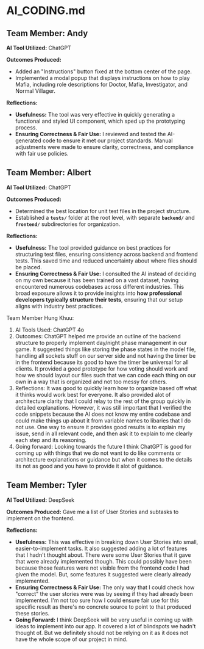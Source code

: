 # AI_CODING.md

## Team Member: Andy

**AI Tool Utilized:** ChatGPT

**Outcomes Produced:**
- Added an "Instructions" button fixed at the bottom center of the page.
- Implemented a modal popup that displays instructions on how to play Mafia, including role descriptions for Doctor, Mafia, Investigator, and Normal Villager.

**Reflections:**
- **Usefulness:** The tool was very effective in quickly generating a functional and styled UI component, which sped up the prototyping process.
- **Ensuring Correctness & Fair Use:** I reviewed and tested the AI-generated code to ensure it met our project standards. Manual adjustments were made to ensure clarity, correctness, and compliance with fair use policies.


## Team Member: Albert

**AI Tool Utilized:** ChatGPT  

**Outcomes Produced:**  
- Determined the best location for unit test files in the project structure.  
- Established a **`tests/`** folder at the root level, with separate **`backend/`** and **`frontend/`** subdirectories for organization. 

**Reflections:**  
- **Usefulness:** The tool provided guidance on best practices for structuring test files, ensuring consistency across backend and frontend tests. This saved time and reduced uncertainty about where files should be placed.  
- **Ensuring Correctness & Fair Use:** I consulted the AI instead of deciding on my own because it has been trained on a vast dataset, having encountered numerous codebases across different industries. This broad exposure allows it to provide insights into **how professional developers typically structure their tests**, ensuring that our setup aligns with industry best practices.  

Team Member Hung Khuu:
1. AI Tools Used: ChatGPT 4o
2. Outcomes: ChatGPT helped me provide an outline of the backend structure to properly implement day/night phase management in our game. It suggested things like storing the phase states in the model file, handling all sockets stuff on our server side and not having the timer be in the frontend because its good to have the timer be universal for all clients. It provided a good prototype for how voting should work and how we should layout our files such that we can code each thing on our own in a way that is organized and not too messy for others.
3. Reflections: It was good to quickly learn how to organize based off what it thinks would work best for everyone. It also provided alot of architecture clarity that I could relay to the rest of the group quickly in detailed explanations. However, it was still important that I verified the code snippets because the AI does not know my entire codebase and could make things up about it from variable names to libaries that I do not use. One way to ensure it provides good results is to explain my issue, send in all relevant code, and then ask it to explain to me clearly each step and its reasoning.
4. Going forward: Looking towards the future I think ChatGPT is good for coming up with things that we do not want to do like comments or architecture explanations or guidance but when it comes to the details its not as good and you have to provide it alot of guidance.

## Team Member: Tyler

**AI Tool Utilized:** DeepSeek

**Outcomes Produced:**
Gave me a list of User Stories and subtasks to implement on the frontend.

**Reflections:**
- **Usefulness:** This was effective in breaking down User Stories into small, easier-to-implement tasks. It also suggested adding a lot of features that I hadn't thought about. There were some User Stories that it gave that were already implemented though. This could possibly have been because those features were not visible from the frontend code I had given the model. But, some features it suggested were clearly already implemented.
- **Ensuring Correctness & Fair Use:** The only way that I could check how "correct" the user stories were was by seeing if they had already been implemented. I'm not too sure how I could ensure fair use for this specific result as there's no concrete source to point to that produced these stories.
- **Going Forward:** I think DeepSeek will be very useful in coming up with ideas to implement into our app. It covered a lot of blindspots we hadn't thought of. But we definitely should not be relying on it as it does not have the whole scope of our project in mind.
